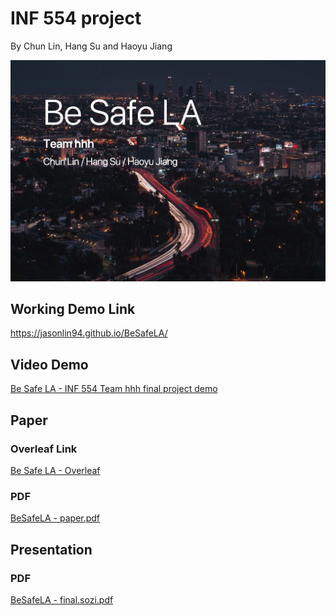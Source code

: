 # INF 554 project
By Chun Lin, Hang Su and Haoyu Jiang

![](./assets/intro-page-squashed.jpg)



## Working Demo Link
https://jasonlin94.github.io/BeSafeLA/

## Video Demo
[Be Safe LA - INF 554 Team hhh final project demo](https://youtu.be/zINk8drxKYY)

## Paper

### Overleaf Link
[Be Safe LA - Overleaf](https://www.overleaf.com/read/mhrdbyvnxjpv)

### PDF
[BeSafeLA - paper.pdf](BeSafeLA%20-%20paper.pdf)

## Presentation

### PDF
[BeSafeLA - final.sozi.pdf](BeSafeLA%20-%20final.sozi.pdf)
